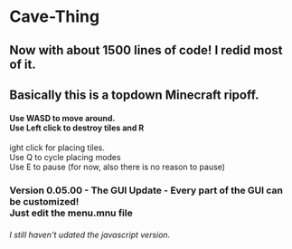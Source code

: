 # Cave-Thing
## Now with about 1500 lines of code! I redid most of it.
## Basically this is a topdown Minecraft ripoff.
#### Use WASD to move around. <br>Use Left click to destroy tiles and R
ight click for placing tiles. <br>Use Q to cycle placing modes<br>Use E to pause (for now, also there is no reason to pause)
### Version 0.05.00 - The GUI Update - Every part of the GUI can be customized!<br>Just edit the menu.mnu file

###### I still haven't udated the javascript version.
